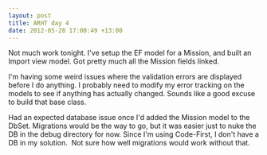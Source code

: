 ```yaml
---
layout: post
title: ARHT day 4
date: 2012-05-28 17:00:49 +13:00
---
```

Not much work tonight. I've setup the EF model for a Mission, and built an Import view model. Got pretty much all the Mission fields linked.

I'm having some weird issues where the validation errors are displayed before I do anything. I probably need to modify my error tracking on the models to see if anything has actually changed. Sounds like a good excuse to build that base class.

Had an expected database issue once I'd added the Mission model to the DbSet. Migrations would be the way to go, but it was easier just to nuke the DB in the debug directory for now. Since I'm using Code-First, I don't have a DB in my solution.  Not sure how well migrations would work without that.
